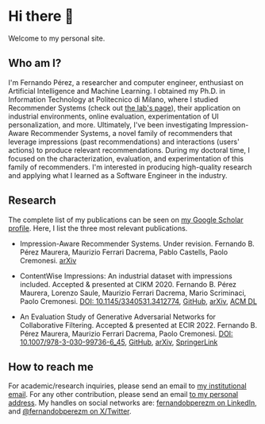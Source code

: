 # Hi there 👋

Welcome to my personal site. 

## Who am I?

I'm Fernando Pérez, a researcher and computer engineer, enthusiast on Artificial Intelligence and Machine Learning. I obtained my Ph.D. in Information Technology at Politecnico di Milano, where I studied Recommender Systems (check out [the lab's page](http://recsys.deib.polimi.it)), their application on industrial environments, online evaluation, experimentation of UI personalization, and more. 
Ultimately, I've been investigating Impression-Aware Recommender Systems, a novel family of recommenders that leverage impressions (past recommendations) and interactions (users' actions) to produce relevant recommendations. 
During my doctoral time, I focused on the characterization, evaluation, and experimentation of this family of recommenders.
I'm interested in producing high-quality research and applying what I learned as a Software Engineer in the industry.

## Research
The complete list of my publications can be seen on [my Google Scholar profile](https://scholar.google.com/citations?user=Zfi0rrgAAAAJ).
Here, I list the three most relevant publications.

- Impression-Aware Recommender Systems. Under revision.
  Fernando  B. Pérez Maurera, Maurizio Ferrari Dacrema, Pablo Castells, Paolo Cremonesi.
  [arXiv](https://arxiv.org/abs/2308.07857)

- ContentWise Impressions: An industrial dataset with impressions included. Accepted & presented at CIKM 2020.
  Fernando B. Pérez Maurera, Lorenzo Saule, Maurizio Ferrari Dacrema, Mario Scriminaci, Paolo Cremonesi.
  [DOI: 10.1145/3340531.3412774](https://doi.org/10.1145/3340531.3412774), [GitHub](https://github.com/ContentWise/contentwise-impressions), [arXiv](https://arxiv.org/abs/2008.01212), [ACM DL](https://dl.acm.org/doi/10.1145/3340531.3412774) 

- An Evaluation Study of Generative Adversarial Networks for Collaborative Filtering. Accepted & presented at ECIR 2022.
  Fernando  B. Pérez Maurera, Maurizio Ferrari Dacrema, Paolo Cremonesi.
  [DOI: 10.1007/978-3-030-99736-6_45](https://doi.org/10.1007/978-3-030-99736-6_45), [GitHub](https://github.com/recsyspolimi/ecir-2022-an-evaluation-of-GAN-for-CF), [arXiv](https://arxiv.org/abs/2308.07857), [SpringerLink](https://link.springer.com/chapter/10.1007/978-3-030-99736-6_45)


## How to reach me

For academic/research inquiries, please send an email to [my institutional email](mailto:fernandobenjamin.perez@polimi.it). 
For any other contribution, please send an email [to my personal address](mailto:fperezmaurera@gmail.com). My handles on social networks are: [fernandobperezm on LinkedIn](https://www.linkedin.com/in/fernandobperezm), and [@fernandobperezm on X/Twitter](https://twitter.com/FernandoBPerezM).
